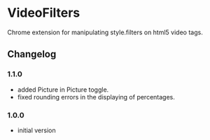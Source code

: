 # VideoFilters
Chrome extension for manipulating style.filters on html5 video tags.

## Changelog
### 1.1.0
* added Picture in Picture toggle.
* fixed rounding errors in the displaying of percentages.
### 1.0.0
* initial version
